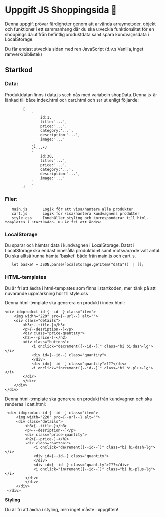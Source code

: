 # Uppgift JS Shoppingsida 🛒

Denna uppgift prövar färdigheter genom att använda arraymetoder, objekt och funktioner i ett sammanhang där du ska utveckla funktionalitet för en shoppingsida utifrån befintlig produktdata samt spara kundvagnsdata i  LocalStorage.

Du får endast utveckla sidan med ren JavaScript (d.v.s Vanilla, inget ramverk/bibliotek)

## Startkod

### Data:

Produktdatan finns i data.js soch nås med variabeln shopData. Denna js-är länkad till både index.html och cart.html och ser ut enligt följande:
       
            [
                {
                    id:1,
                    title:'...',
                    price:'...',
                    category:'...',
                    description:'...',
                    image:'...'
                },
                /*...*/
                {
                    id:30,
                    title:'...',
                    price:'...',
                    category:'...',
                    description:'...',
                    image:'...'
                }
            ]


### Filer:

       main.js       Logik för att visa/hantera alla produkter
       cart.js       Logik för visa/hantera kundvagnens produkter 
       style.css     Innehåller styling och korresponderar till html-templates i startkoden. Du är fri att ändra!
       
### LocalStorage

Du sparar och hämtar data i kundvagnen i LocalStorage. Datat i LocalStorage ska endast innehålla produktid:et samt motsvarande valt antal. Du ska alltså kunna hämta 'basket' både från main.js och cart.js. 

       let basket = JSON.parse(localStorage.getItem("data")) || [];
       
### HTML-templates

Du är fri att ändra i html-templates som finns i startkoden, men tänk på att nuvarande uppmärkning hör till style.css

Denna html-template ska generera en produkt i index.html: 

    <div id=product-id-{--id--} class="item">
        <img width="220" src={--url--} alt=""> 
        <div class="details">
            <h3>{--title-}</h3>
            <p>{--desription--}</p>
            <div class="price-quantity">
            <h2>{--price-)-</h2>
            <div class="buttons">
                <i onclick="decrement({--id--})" class="bi bi-dash-lg"></i>
                <div id={--id--} class="quantity">
                </div>
                <div id={--id--} class="quantity">???</div>
                <i onclick="increment({--id--})" class="bi bi-plus-lg"></i>
            </div>
            </div>
        </div>
    </div>

Denna html-template ska generera en produkt från kundvagnen och ska renderas i cart.html: 

     <div id=product-id-{--id--} class="item">
         <img width="220" src={--url--} alt=""> 
         <div class="details">
             <h3>{--title-}</h3>
             <p>{--desription--}</p>
             <div class="price-quantity">
             <h2>{--price-)-</h2>
             <div class="buttons">
                 <i onclick="decrement({--id--})" class="bi bi-dash-lg"></i>
                 <div id={--id--} class="quantity">
                 </div>
                 <div id={--id--} class="quantity">???</div>
                 <i onclick="increment({--id--})" class="bi bi-plus-lg"></i>
             </div>
             </div>
         </div>
     </div>

**Styling**

Du är fri att ändra i styling, men inget måste i uppgiften!
